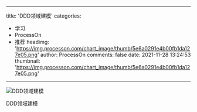 
---
title: 'DDD领域建模'
categories: 
 - 学习
 - ProcessOn
 - 推荐
headimg: 'https://img.processon.com/chart_image/thumb/5e6a0291e4b00fb1da127e05.png'
author: ProcessOn
comments: false
date: 2021-11-28 13:24:53
thumbnail: 'https://img.processon.com/chart_image/thumb/5e6a0291e4b00fb1da127e05.png'
---

<div>   
<img class="thumb" alt="DDD领域建模" src="https://img.processon.com/chart_image/thumb/5e6a0291e4b00fb1da127e05.png" referrerpolicy="no-referrer">
<p>DDD领域建模</p>  
</div>
            